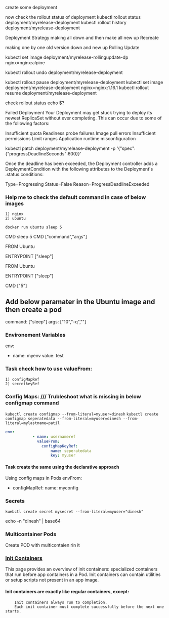 create some deployment

now check the rollout status of deployment
kubectl rollout status deployment/myrelease-deployment
kubectl rollout history deployment/myrelease-deployment

Deployment Strategy
making all down and then make all new up
Recreate

making one by one old version down and new up
Rolling Update


kubectl set image deployment/myrelease-rollingupdate-dp nginx=nginx:alpine

kubectl rollout undo deployment/myrelease-deployment



kubectl rollout pause deployment/myrelease-deployment
kubectl set image deployment/myrelease-deployment nginx=nginx:1.16.1
kubectl rollout resume deployment/myrelease-deployment

check rollout status
echo $?


Failed Deployment 
Your Deployment may get stuck trying to deploy its newest ReplicaSet without ever completing. This can occur due to some of the following factors:

Insufficient quota
Readiness probe failures
Image pull errors
Insufficient permissions
Limit ranges
Application runtime misconfiguration


kubectl patch deployment/myrelease-deployment -p '{"spec":{"progressDeadlineSeconds":600}}'

Once the deadline has been exceeded, the Deployment controller adds a DeploymentCondition with the following attributes to the Deployment's .status.conditions:

Type=Progressing
Status=False
Reason=ProgressDeadlineExceeded


### Help me to check the default command in case of below images
    1) nginx
    2) ubuntu

`docker run ubuntu sleep 5`

CMD sleep 5
CMD ["command","args"]


FROM Ubuntu

ENTRYPOINT ["sleep"]


FROM Ubuntu

ENTRYPOINT ["sleep"]

CMD ["5"]


## Add below paramater in the Ubuntu image and then create a pod 
command: ["sleep"]
args: ["10","-q",""]

### Environement Variables
env:
 - name: myenv
   value: test
 





### Task check how to use valueFrom:
    1) configMapRef
    2) secretkeyRef

### Config Maps: /// Trubleshoot what is missing in below configmap command
`kubectl create configmap --from-literal=myuser=dinesh`
`kubectl create configmap seperatedata --from-literal=myuser=dinesh --from-literal=mylastname=patil`
```yaml
env:
            - name: usernameref
              valueFrom:
                configMapKeyRef:
                    name: seperatedata
                    key: myuser
```


#### Task create the same using the declarative approach


Using config maps in Pods
envFrom:
 - configMapRef:
     name: myconfig


### Secrets
`kuebctl create secret mysecret --from-literal=myuser="dinesh"`

echo -n "dinesh" | base64

### Multicontainer Pods

Create POD with multicontaien rin it


 ### [Init Containers](https://kubernetes.io/docs/concepts/workloads/pods/init-containers/)
 This page provides an overview of init containers: specialized containers that run before app containers in a Pod. Init containers can contain utilities or setup scripts not present in an app image.

#### Init containers are exactly like regular containers, except:
        Init containers always run to completion.
        Each init container must complete successfully before the next one starts.


